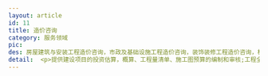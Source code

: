 ```yaml
---
layout: article
id: 11
title: 造价咨询
category: 服务领域
pic: 
des: 房屋建筑与安装工程造价咨询，市政及基础设施工程造价咨询，装饰装修工程造价咨询，机电与设备安装工程造价咨询
detail:  <p>提供建设项目的投资估算，概算、工程量清单、施工图预算的编制和审核;工程全过程投资控制、阶段性及竣工结算审核；工程竣工财务决算和工程交付资产价值编制和审核等咨询服务，具体内容如下：</p><p>1．咨询范围</p><p>1.1 房屋建筑与安装工程造价咨询；</p><p>1.2 市政及基础设施工程造价咨询；</p><p>1.3 装饰装修工程造价咨询；</p><p>1.4 机电与设备安装工程造价咨询；</p><p>1.5 建设项目全过程造价咨询；</p><p>2．工作内容</p><p>2.1 编制投资估算；</p><p>2.2 编制设计概算；</p><p>2.3 编制工程概算；</p><p>2.4 编制工程量清单及清单预算；</p><p>2.5 编制工程标底或招标控制价；</p><p>2.6 编制工程结算；</p><p>2.7 工程量审核与核对；</p><p>2.8 预结算审核；</p><p>2.9 价格信息咨询；</p><p>2.10 全过程造价管理；</p><p>2.11 工程经济纠纷鉴证；</p><p>2.12 编制投标报价等。</p>
---
```


